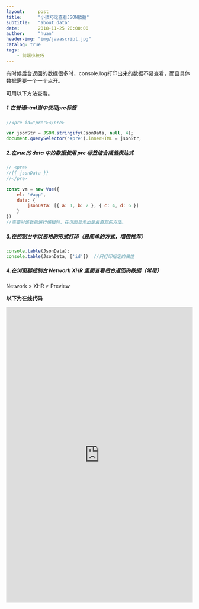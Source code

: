 ```yaml
---
layout:     post
title:      "小技巧之查看JSON数据"
subtitle:   "about data"
date:       2018-11-25 20:00:00
author:     "huan"
header-img: "img/javascript.jpg"
catalog: true
tags:
    - 前端小技巧
---
```


有时候后台返回的数据很多时，console.log打印出来的数据不易查看，而且具体数据需要一个一个点开。

可用以下方法查看。

##### 1.在普通html当中使用pre标签

```javascript
//<pre id="pre"></pre>

var jsonStr = JSON.stringify(JsonData, null, 4);
document.querySelector('#pre').innerHTML = jsonStr;
```



##### 2.在vue的 data 中的数据使用 pre 标签结合插值表达式

```javascript
// <pre> 
//{{ jsonData }} 
//</pre>

const vm = new Vue({
    el: '#app',
    data: {
        jsonData: [{ a: 1, b: 2 }, { c: 4, d: 6 }]
    }
})
//需要对该数据进行编辑时，在页面显示出是最直观的方法。
```



##### 3.在控制台中以表格的形式打印（最简单的方式，墙裂推荐）

```javascript
console.table(JsonData);
console.table(JsonData, ['id'])  //只打印指定的属性
```



##### 4.在浏览器控制台 Network   XHR  里面查看后台返回的数据（常用）

Network > XHR  > Preview



**以下为在线代码**

<div style='width:100%;height:800px'>
     <iframe src="https://codepen.io/lichenghuan/pen/RqJbGx/?editors=1000" frameborder="0" align="left"  height="800" scrolling="yes" style='width:100%'>
            <p>你的浏览器不支持iframe标签</p>
        </iframe>
</div>








